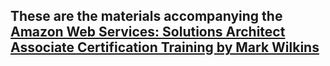 ## These are the materials accompanying the [Amazon Web Services: Solutions Architect Associate Certification Training by Mark Wilkins](https://www.safaribooksonline.com/live-training/courses/amazon-web-services-solutions-architect-associate-certification-training/0636920132509/)
